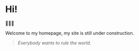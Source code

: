 # Hi!

👾👾👾

Welcome to my homepage, my site is still under construction.

>  *Everybody wants to rule the world.*

[](_sidebar.md ':include')
